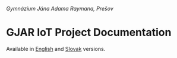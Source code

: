 *Gymnázium Jána Adama Raymana, Prešov*

# GJAR IoT Project Documentation

Available in [English](en/README.md) and [Slovak](sk/README.md) versions.
